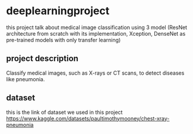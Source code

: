 # deeplearningproject
this project talk about medical image classification using 3 model (ResNet architecture from scratch with its implementation, Xception, DenseNet as pre-trained models with only transfer learning)
## project description 
Classify medical images, such as X-rays or CT scans, to detect diseases like pneumonia.
## dataset
this is the link of dataset we used in this project
https://www.kaggle.com/datasets/paultimothymooney/chest-xray-pneumonia
